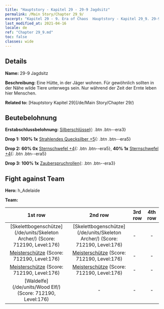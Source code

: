 ```yaml
---
title: "Hauptstory - Kapitel 29 - 29-9 Jagdsitz"
permalink: /Main Story/Chapter 29_9/
excerpt: "Kapitel 29 - 9. Era of Chaos  Hauptstory - Kapitel 29_9. 29-9 Jagdsitz"
last_modified_at: 2021-04-16
locale: de
ref: "Chapter 29_9.md"
toc: false
classes: wide
---
```


## Details

 **Name:** 29-9 Jagdsitz

 **Beschreibung:** Eine Hütte, in der Jäger wohnen. Für gewöhnlich sollten in der Nähe wilde Tiere unterwegs sein. Nur während der Zeit der Ernte leben hier Menschen.

 **Related to:** [Hauptstory Kapitel 29](/de/Main Story/Chapter 29/)

## Beutebelohnung

 **Erstabschlussbelohnung:** [Silberschlüssel](/de/Items/con_693/){: .btn .btn--era3}

 **Drop 1:** **100% 1x** [Strahlendes Quecksilber +5](/de/Items/mat_98/){: .btn .btn--era5}

 **Drop 2:** **60% 0x** [Sternschwefel +4](/de/Items/mat_92/){: .btn .btn--era5}, **40% 1x** [Sternschwefel +4](/de/Items/mat_92/){: .btn .btn--era5}

 **Drop 3:** **100% 1x** [Zauberspruchrollen](/de/Items/con_694/){: .btn .btn--era3}


## Fight against Team
 **Hero:** h_Adelaide

 **Team:**


  | 1st row | 2nd row | 3rd row | 4th row |
  |:----:|:----:|:----|:----:|
  | [Skelettbogenschütze](/de/units/Skeleton Archer/) (Score: 712190, Level:176)  | [Skelettbogenschütze](/de/units/Skeleton Archer/) (Score: 712190, Level:176)  | - | - |
  | [Meisterschütze](/de/units/Sharpshooter/) (Score: 712190, Level:176)  | [Meisterschütze](/de/units/Sharpshooter/) (Score: 712190, Level:176)  | - | - |
  | [Meisterschütze](/de/units/Sharpshooter/) (Score: 712190, Level:176)  | [Meisterschütze](/de/units/Sharpshooter/) (Score: 712190, Level:176)  | - | - |
  | [Waldelfe](/de/units/Wood Elf/) (Score: 712190, Level:176)  | - | - | - |


